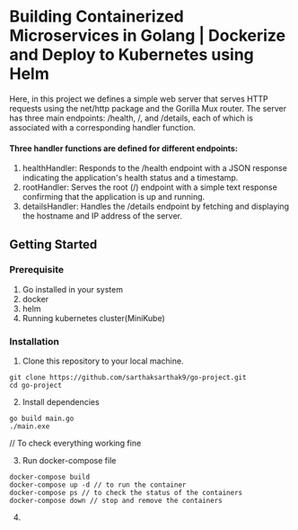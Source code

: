 # Building Containerized Microservices in Golang | Dockerize and Deploy to Kubernetes using Helm

Here, in this project we defines a simple web server that serves HTTP requests using the net/http package and the Gorilla Mux router. The server has three main endpoints: /health, /, and /details, each of which is associated with a corresponding handler function.

#### Three handler functions are defined for different endpoints:
1. healthHandler: Responds to the /health endpoint with a JSON response indicating the application's health status and a timestamp.
2. rootHandler: Serves the root (/) endpoint with a simple text response confirming that the application is up and running.
3. detailsHandler: Handles the /details endpoint by fetching and displaying the hostname and IP address of the server.

## Getting Started

### Prerequisite

1. Go installed in your system
2. docker 
3. helm
4. Running kubernetes cluster(MiniKube)


### Installation

1. Clone this repository to your local machine.
```
git clone https://github.com/sarthaksarthak9/go-project.git
cd go-project
```
2. Install dependencies
```
go build main.go
./main.exe
```

// To check everything working fine

3. Run docker-compose file

```
docker-compose build
docker-compose up -d // to run the container
docker-compose ps // to check the status of the containers
docker-compose down // stop and remove the containers 
```

4. 






